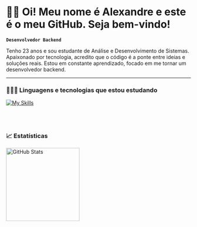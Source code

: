 # 👋🏻 Oi! Meu nome é Alexandre e este é o meu GitHub. Seja bem-vindo!

**`Desenvolvedor Backend`**

Tenho 23 anos e sou estudante de Análise e Desenvolvimento de Sistemas. Apaixonado por tecnologia, acredito que o código é a ponte entre ideias e soluções reais. Estou em constante aprendizado, focado em me tornar um desenvolvedor backend.

---

### 🧑🏻‍💻 Linguagens e tecnologias que estou estudando

[![My Skills](https://skillicons.dev/icons?i=java,git,github)](https://skillicons.dev)

<br>
<br>

### 📈 Estatísticas

<p>
  <img 
    align="left" 
    alt="GitHub Stats" 
    height="200" 
    style="padding-right: 10px;" 
    src="https://github-readme-stats.vercel.app/api?username=alexandre-rv02&show_icons=true&theme=tokyonight&include_all_commits=true&locale=pt-br" 
  />
</p>
